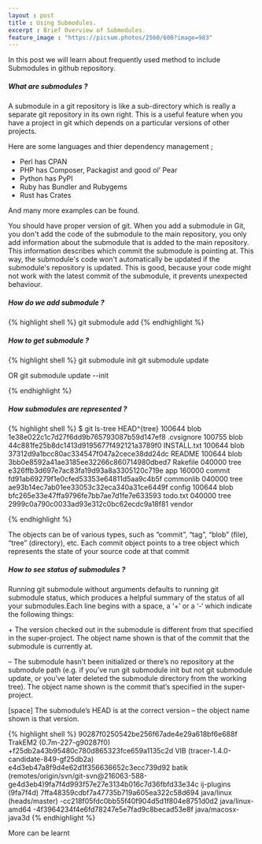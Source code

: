 ```yaml
---
layout : post
title : Using Submodules.
excerpt : Brief Overview of Submodules.  
feature_image : "https://picsum.photos/2560/600?image=983"
---
```


In this post we will learn about frequently used method to include Submodules
in github repository.

##### What are submodules ?
A submodule in a git repository is like a sub-directory which is really a
separate git repository in its own right. This is a useful feature when you
have a project in git which depends on a particular versions of other projects.

Here are some languages and thier dependency management ;

* Perl has CPAN
* PHP has Composer, Packagist and good ol’ Pear
* Python has PyPI
* Ruby has Bundler and Rubygems
* Rust has Crates

And many more examples can be found.

You should have proper version of git.
When you add a submodule in Git, you don't add the code of the submodule to the
main repository, you only add information about the submodule that is added to
the main repository. This information describes which commit the submodule is
pointing at. This way, the submodule's code won't automatically be updated if
the submodule's repository is updated. This is good, because your code might
not work with the latest commit of the submodule, it prevents unexpected behaviour.


##### How do we add submodule ?

{% highlight shell %}
   git submodule add <github-repo-which-you-want-to-include>
{% endhighlight %}  

##### How to get submodule ?

{% highlight shell %}
  git submodule init
  git submodule update

  OR
  git submodule update --init

 {% endhighlight %}

##### How submodules are represented ?

{% highlight shell %}
$ git ls-tree HEAD^{tree}
100644 blob 1e38e022c1c7d27f6dd9b765793087b59d147ef8    .cvsignore
100755 blob 44c881fe25b8dc1413d9195677f492121a3789f0    INSTALL.txt
100644 blob 37312d9a1bcc80ac334547f047a2cece38dd24dc    README
100644 blob 3bb0e8592a41ae3185ee32266c860714980dbed7    Rakefile
040000 tree e326ffb3d697e7ac83fa19d93a8a3305120c719e    app
160000 commit fd91ab69279f1e0cfed53353e64811d5aa9c4b5f    commonlib
040000 tree ae93b14ec7ab01ee33053c32eca340a31ce6449f    config
100644 blob bfc265e33e47ffa9796fe7bb7ae7d1fe7e633593    todo.txt
040000 tree 2999c0a790c0033ad93e312c0bc62ecdc9a18f81    vendor

{% endhighlight %}  

The objects can be of various types, such as “commit”, “tag”, “blob” (file),
 “tree” (directory), etc.  Each commit object points to a tree object which
 represents the state of your source code at that commit

##### How to see status of submodules ?

Running git submodule without arguments defaults to running git submodule status,
which produces a helpful summary of the status of all your submodules.Each line
begins with a space, a ‘+’ or a ‘-‘ which indicate the following things:

 \+   The version checked out in the submodule is different from that specified
     in the super-project. The object name shown is that of the commit that
     the submodule is currently at.

–    The submodule hasn’t been initialized or there’s no repository at the
     submodule path (e.g. if you’ve run  git submodule init but not git
     submodule update, or you’ve later deleted the submodule directory from
     the working tree). The object name shown is the commit that’s specified
     in the super-project.

[space]  The submodule’s HEAD is at the correct version – the object name shown
         is that version.

{% highlight shell %}
90287f0250542be256f67ade4e29a618bf6e688f TrakEM2 (0.7m-227-g90287f0)
+f25db2a43b95480c780d865323fce659a1135c2d VIB (tracer-1.4.0-candidate-849-gf25db2a)
e4d3eb47a8f9d4e62d1f356636652c3ecc739d92 batik (remotes/origin/svn/git-svn@216063-588-ge4d3eb4)9fa7f4d993f57e27e3134b016c7d36fbfd33e34c ij-plugins (9fa7f4d)
7ffa48359cdbf7a47735b719a605ea322c58d694 java/linux (heads/master)
-cc218f05fdc0bb55f40f904d5d1f804e8751d0d2 java/linux-amd64
-4f3964234f4e6fd78247e5e7fad9c8becad53e8f java/macosx-java3d
{% endhighlight %}  

More can be learnt
